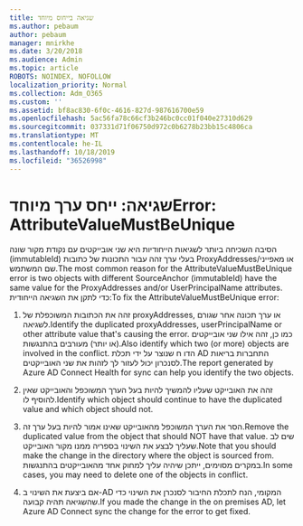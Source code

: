 ```yaml
---
title: שגיאה בייחוס מיוחד
ms.author: pebaum
author: pebaum
manager: mnirkhe
ms.date: 3/20/2018
ms.audience: Admin
ms.topic: article
ROBOTS: NOINDEX, NOFOLLOW
localization_priority: Normal
ms.collection: Adm_O365
ms.custom: ''
ms.assetid: bf8ac830-6f0c-4616-827d-987616700e59
ms.openlocfilehash: 5ac56fa78c66cf3b246bc0cc01f040e27310d629
ms.sourcegitcommit: 037331d71f06750d972c0b6278b23bb15c4806ca
ms.translationtype: MT
ms.contentlocale: he-IL
ms.lasthandoff: 10/18/2019
ms.locfileid: "36526998"
---
```

# <a name="error-attributevaluemustbeunique"></a><span data-ttu-id="36e62-102">שגיאה: ייחס ערך מיוחד</span><span class="sxs-lookup"><span data-stu-id="36e62-102">Error: AttributeValueMustBeUnique</span></span>

<span data-ttu-id="36e62-103">הסיבה השכיחה ביותר לשגיאות הייחודיות היא שני אובייקטים עם נקודת מקור שונה (immutableId) בעלי ערך זהה עבור התכונות של כתובות ProxyAddresses/או מאפייני שם המשתמש.</span><span class="sxs-lookup"><span data-stu-id="36e62-103">The most common reason for the AttributeValueMustBeUnique error is two objects with different SourceAnchor (immutableId) have the same value for the ProxyAddresses and/or UserPrincipalName attributes.</span></span> <span data-ttu-id="36e62-104">כדי לתקן את השגיאה הייחודית:</span><span class="sxs-lookup"><span data-stu-id="36e62-104">To fix the AttributeValueMustBeUnique error:</span></span>
  
1. <span data-ttu-id="36e62-105">זהה את הכתובות המשוכפלת של proxyAddresses, או ערך תכונה אחר שגורם לשגיאה.</span><span class="sxs-lookup"><span data-stu-id="36e62-105">Identify the duplicated proxyAddresses, userPrincipalName or other attribute value that's causing the error.</span></span> <span data-ttu-id="36e62-106">כמו כן, זהה אילו שני אובייקטים (או יותר) מעורבים בהתנגשות.</span><span class="sxs-lookup"><span data-stu-id="36e62-106">Also identify which two (or more) objects are involved in the conflict.</span></span> <span data-ttu-id="36e62-107">הדו ח שנוצר על ידי תכלת AD התחברות בריאות לסנכרון יכול לעזור לך לזהות את שני האובייקטים.</span><span class="sxs-lookup"><span data-stu-id="36e62-107">The report generated by Azure AD Connect Health for sync can help you identify the two objects.</span></span>
    
2. <span data-ttu-id="36e62-108">זהה את האובייקט שעליו להמשיך להיות בעל הערך המשוכפל והאובייקט שאין להוסיף לו.</span><span class="sxs-lookup"><span data-stu-id="36e62-108">Identify which object should continue to have the duplicated value and which object should not.</span></span>
    
3. <span data-ttu-id="36e62-109">הסר את הערך המשוכפל מהאובייקט שאינו אמור להיות בעל ערך זה.</span><span class="sxs-lookup"><span data-stu-id="36e62-109">Remove the duplicated value from the object that should NOT have that value.</span></span> <span data-ttu-id="36e62-110">שים לב שעליך לבצע את השינוי בספריה ממנו מקור האובייקט.</span><span class="sxs-lookup"><span data-stu-id="36e62-110">Note that you should make the change in the directory where the object is sourced from.</span></span> <span data-ttu-id="36e62-111">במקרים מסוימים, ייתכן שיהיה עליך למחוק אחד מהאובייקטים בהתנגשות.</span><span class="sxs-lookup"><span data-stu-id="36e62-111">In some cases, you may need to delete one of the objects in conflict.</span></span>
    
4. <span data-ttu-id="36e62-112">אם ביצעת את השינוי ב-AD המקומי, הנח לתכלת החיבור לסנכרן את השינוי כדי שהשגיאה תהיה קבועה.</span><span class="sxs-lookup"><span data-stu-id="36e62-112">If you made the change in the on premises AD, let Azure AD Connect sync the change for the error to get fixed.</span></span>
    

